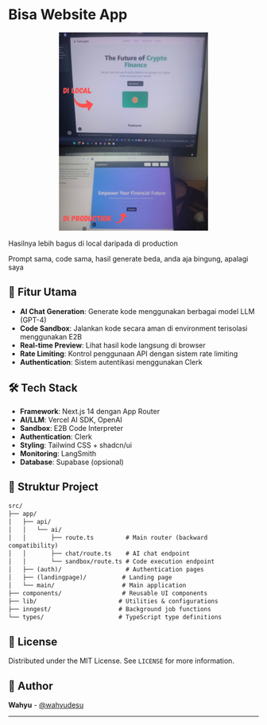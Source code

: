 # Bisa Website App

<!-- Ganti dengan Markdown image syntax agar tampil di GitHub -->
<p align="center">
  <img src="public/bingung.png" alt="Perbedaan hasil generate di local dan production" width="300"/>
</p>

Hasilnya lebih bagus di local daripada di production

Prompt sama, code sama, hasil generate beda, anda aja bingung, apalagi saya

## 🚀 Fitur Utama

- **AI Chat Generation**: Generate kode menggunakan berbagai model LLM (GPT-4)
- **Code Sandbox**: Jalankan kode secara aman di environment terisolasi menggunakan E2B
- **Real-time Preview**: Lihat hasil kode langsung di browser
- **Rate Limiting**: Kontrol penggunaan API dengan sistem rate limiting
- **Authentication**: Sistem autentikasi menggunakan Clerk

## 🛠️ Tech Stack

- **Framework**: Next.js 14 dengan App Router
- **AI/LLM**: Vercel AI SDK, OpenAI
- **Sandbox**: E2B Code Interpreter
- **Authentication**: Clerk
- **Styling**: Tailwind CSS + shadcn/ui
- **Monitoring**: LangSmith
- **Database**: Supabase (opsional)

## 📁 Struktur Project

```
src/
├── app/
│   ├── api/
│   │   └── ai/
│   │       ├── route.ts         # Main router (backward compatibility)
│   │       ├── chat/route.ts    # AI chat endpoint
│   │       └── sandbox/route.ts # Code execution endpoint
│   ├── (auth)/                  # Authentication pages
│   ├── (landingpage)/          # Landing page
│   └── main/                   # Main application
├── components/                 # Reusable UI components
├── lib/                       # Utilities & configurations
├── inngest/                   # Background job functions
└── types/                     # TypeScript type definitions
```

## 📄 License

Distributed under the MIT License. See `LICENSE` for more information.

## 👤 Author

**Wahyu** - [@wahyudesu](https://github.com/wahyudesu)

---